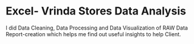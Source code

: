 # Excel- Vrinda Stores Data Analysis
I did Data Cleaning, Data Processing and Data Visualization of RAW Data 
Report-creation which helps me find out useful insights to help Client.
